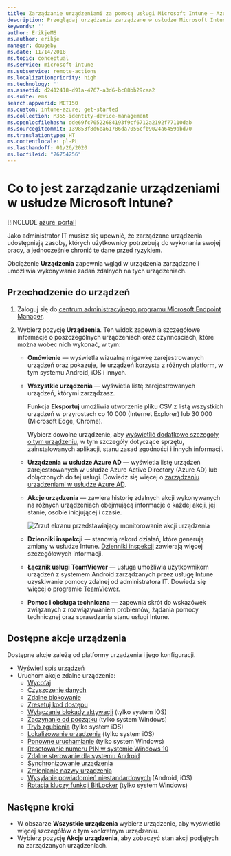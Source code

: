 ```yaml
---
title: Zarządzanie urządzeniami za pomocą usługi Microsoft Intune — Azure | Microsoft Docs
description: Przeglądaj urządzenia zarządzane w usłudze Microsoft Intune, a także eksportuj listę urządzeń do formatu CSV, wyświetlaj urządzenia dołączone do usługi Azure Active Directory, sprawdzaj dziennik zmian akcji urządzenia, używaj łącznika usługi TeamViewer do umożliwiania zdalnego rozwiązywania problemów z urządzeniami z systemem Android przez administratorów IT oraz wyświetlaj wszystkie akcje, które można uruchomić na urządzeniach.
keywords: ''
author: ErikjeMS
ms.author: erikje
manager: dougeby
ms.date: 11/14/2018
ms.topic: conceptual
ms.service: microsoft-intune
ms.subservice: remote-actions
ms.localizationpriority: high
ms.technology: ''
ms.assetid: d2412418-d91a-4767-a3d6-bc88bb29caa2
ms.suite: ems
search.appverid: MET150
ms.custom: intune-azure; get-started
ms.collection: M365-identity-device-management
ms.openlocfilehash: dde69fc70522684193f9cf6712a2192f77110dab
ms.sourcegitcommit: 139853f8d6ea61786da7056cfb9024a6459abd70
ms.translationtype: HT
ms.contentlocale: pl-PL
ms.lasthandoff: 01/26/2020
ms.locfileid: "76754256"
---
```

# <a name="what-is-microsoft-intune-device-management"></a>Co to jest zarządzanie urządzeniami w usłudze Microsoft Intune?

[!INCLUDE [azure_portal](../includes/azure_portal.md)]

Jako administrator IT musisz się upewnić, że zarządzane urządzenia udostępniają zasoby, których użytkownicy potrzebują do wykonania swojej pracy, a jednocześnie chronić te dane przed ryzykiem.

Obciążenie **Urządzenia** zapewnia wgląd w urządzenia zarządzane i umożliwia wykonywanie zadań zdalnych na tych urządzeniach.

## <a name="get-to-your-devices"></a>Przechodzenie do urządzeń

1. Zaloguj się do [centrum administracyjnego programu Microsoft Endpoint Manager](https://go.microsoft.com/fwlink/?linkid=2109431).
3. Wybierz pozycję **Urządzenia**. Ten widok zapewnia szczegółowe informacje o poszczególnych urządzeniach oraz czynnościach, które można wobec nich wykonać, w tym:

   - **Omówienie** — wyświetla wizualną migawkę zarejestrowanych urządzeń oraz pokazuje, ile urządzeń korzysta z różnych platform, w tym systemu Android, iOS i innych.
   - **Wszystkie urządzenia** — wyświetla listę zarejestrowanych urządzeń, którymi zarządzasz.

     Funkcja **Eksportuj** umożliwia utworzenie pliku CSV z listą wszystkich urządzeń w przyrostach co 10 000 (Internet Explorer) lub 30 000 (Microsoft Edge, Chrome).

     Wybierz dowolne urządzenie, aby [wyświetlić dodatkowe szczegóły o tym urządzeniu](device-inventory.md), w tym szczegóły dotyczące sprzętu, zainstalowanych aplikacji, stanu zasad zgodności i innych informacji.

   - **Urządzenia w usłudze Azure AD** — wyświetla listę urządzeń zarejestrowanych w usłudze Azure Active Directory (Azure AD) lub dołączonych do tej usługi. Dowiedz się więcej o [zarządzaniu urządzeniami w usłudze Azure AD](https://docs.microsoft.com/azure/active-directory/device-management-introduction).
   - **Akcje urządzenia** — zawiera historię zdalnych akcji wykonywanych na różnych urządzeniach obejmującą informacje o każdej akcji, jej stanie, osobie inicjującej i czasie.

     ![Zrzut ekranu przedstawiający monitorowanie akcji urządzenia](./media/device-management/monitor-device-actions.png)

   - **Dzienniki inspekcji** — stanowią rekord działań, które generują zmiany w usłudze Intune. [Dzienniki inspekcji](../fundamentals/monitor-audit-logs.md) zawierają więcej szczegółowych informacji.
   - **Łącznik usługi TeamViewer** — usługa umożliwia użytkownikom urządzeń z systemem Android zarządzanych przez usługę Intune uzyskiwanie pomocy zdalnej od administratora IT. Dowiedz się więcej o programie [TeamViewer](teamviewer-support.md).
   - **Pomoc i obsługa techniczna** — zapewnia skrót do wskazówek związanych z rozwiązywaniem problemów, żądania pomocy technicznej oraz sprawdzania stanu usługi Intune.

## <a name="available-device-actions"></a>Dostępne akcje urządzenia
Dostępne akcje zależą od platformy urządzenia i jego konfiguracji.

- [Wyświetl spis urządzeń](device-inventory.md)
- Uruchom akcje zdalne urządzenia:
  - [Wycofaj](devices-wipe.md#retire)
  - [Czyszczenie danych](devices-wipe.md#wipe)
  - [Zdalne blokowanie](device-remote-lock.md)
  - [Zresetuj kod dostępu](device-passcode-reset.md)
  - [Wyłączanie blokady aktywacji](device-activation-lock-bypass.md) (tylko system iOS)
  - [Zaczynanie od początku](device-fresh-start.md) (tylko system Windows)
  - [Tryb zgubienia](device-lost-mode.md) (tylko system iOS)
  - [Lokalizowanie urządzenia](device-locate.md) (tylko system iOS)
  - [Ponowne uruchamianie](device-restart.md) (tylko system Windows)
  - [Resetowanie numeru PIN w systemie Windows 10](device-windows-pin-reset.md)
  - [Zdalne sterowanie dla systemu Android](teamviewer-support.md)
  - [Synchronizowanie urządzenia](device-sync.md)
  - [Zmienianie nazwy urządzenia](device-rename.md)
  - [Wysyłanie powiadomień niestandardowych](custom-notifications.md#send-a-custom-notification-to-a-single-device) (Android, iOS)
  - [Rotacja kluczy funkcji BitLocker](../protect/encrypt-devices.md#rotate-bitlocker-recovery-keys) (tylko system Windows)

## <a name="next-steps"></a>Następne kroki

- W obszarze **Wszystkie urządzenia** wybierz urządzenie, aby wyświetlić więcej szczegółów o tym konkretnym urządzeniu.
- Wybierz pozycję **Akcje urządzenia**, aby zobaczyć stan akcji podjętych na zarządzanych urządzeniach.
